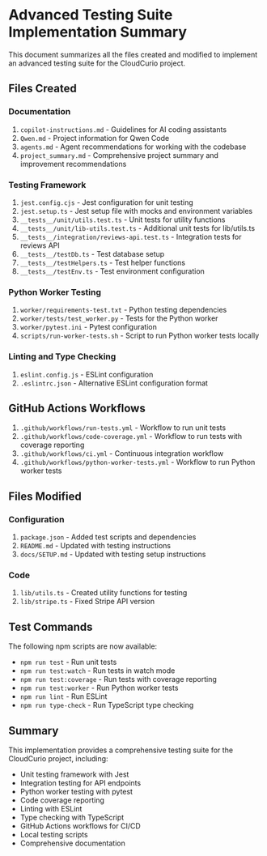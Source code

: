 # Advanced Testing Suite Implementation Summary

This document summarizes all the files created and modified to implement an advanced testing suite for the CloudCurio project.

## Files Created

### Documentation
1. `copilot-instructions.md` - Guidelines for AI coding assistants
2. `Qwen.md` - Project information for Qwen Code
3. `agents.md` - Agent recommendations for working with the codebase
4. `project_summary.md` - Comprehensive project summary and improvement recommendations

### Testing Framework
1. `jest.config.cjs` - Jest configuration for unit testing
2. `jest.setup.ts` - Jest setup file with mocks and environment variables
3. `__tests__/unit/utils.test.ts` - Unit tests for utility functions
4. `__tests__/unit/lib-utils.test.ts` - Additional unit tests for lib/utils.ts
5. `__tests__/integration/reviews-api.test.ts` - Integration tests for reviews API
6. `__tests__/testDb.ts` - Test database setup
7. `__tests__/testHelpers.ts` - Test helper functions
8. `__tests__/testEnv.ts` - Test environment configuration

### Python Worker Testing
1. `worker/requirements-test.txt` - Python testing dependencies
2. `worker/tests/test_worker.py` - Tests for the Python worker
3. `worker/pytest.ini` - Pytest configuration
4. `scripts/run-worker-tests.sh` - Script to run Python worker tests locally

### Linting and Type Checking
1. `eslint.config.js` - ESLint configuration
2. `.eslintrc.json` - Alternative ESLint configuration format

## GitHub Actions Workflows
1. `.github/workflows/run-tests.yml` - Workflow to run unit tests
2. `.github/workflows/code-coverage.yml` - Workflow to run tests with coverage reporting
3. `.github/workflows/ci.yml` - Continuous integration workflow
4. `.github/workflows/python-worker-tests.yml` - Workflow to run Python worker tests

## Files Modified

### Configuration
1. `package.json` - Added test scripts and dependencies
2. `README.md` - Updated with testing instructions
3. `docs/SETUP.md` - Updated with testing setup instructions

### Code
1. `lib/utils.ts` - Created utility functions for testing
2. `lib/stripe.ts` - Fixed Stripe API version

## Test Commands

The following npm scripts are now available:
- `npm run test` - Run unit tests
- `npm run test:watch` - Run tests in watch mode
- `npm run test:coverage` - Run tests with coverage reporting
- `npm run test:worker` - Run Python worker tests
- `npm run lint` - Run ESLint
- `npm run type-check` - Run TypeScript type checking

## Summary

This implementation provides a comprehensive testing suite for the CloudCurio project, including:
- Unit testing framework with Jest
- Integration testing for API endpoints
- Python worker testing with pytest
- Code coverage reporting
- Linting with ESLint
- Type checking with TypeScript
- GitHub Actions workflows for CI/CD
- Local testing scripts
- Comprehensive documentation